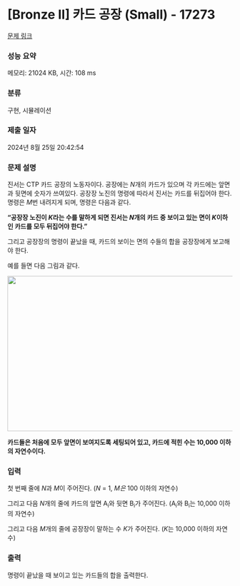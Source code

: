 # [Bronze II] 카드 공장 (Small) - 17273 

[문제 링크](https://www.acmicpc.net/problem/17273) 

### 성능 요약

메모리: 21024 KB, 시간: 108 ms

### 분류

구현, 시뮬레이션

### 제출 일자

2024년 8월 25일 20:42:54

### 문제 설명

<p>진서는 CTP 카드 공장의 노동자이다. 공장에는 <em>N</em>개의 카드가 있으며 각 카드에는 앞면과 뒷면에 숫자가 쓰여있다. 공장장 노진의 명령에 따라서 진서는 카드를 뒤집어야 한다. 명령은 <em>M</em>번 내려지게 되며, 명령은 다음과 같다.</p>

<p><strong>“공장장 노진이 <em>K</em>라는 수를 말하게 되면 진서는 <em>N</em>개의 카드 중 보이고 있는 면이 <em>K</em>이하인 카드를 모두 뒤집어야 한다.”</strong></p>

<p>그리고 공장장의 명령이 끝났을 때, 카드의 보이는 면의 수들의 합을 공장장에게 보고해야 한다.</p>

<p>예를 들면 다음 그림과 같다.</p>

<p style="text-align: center;"><img alt="" src="https://upload.acmicpc.net/5e43f5c7-2b66-4e72-9887-9f70e8cee266/-/preview/" style="width: 650px; height: 348px;"></p>

<p><strong>카드들은 처음에 모두 앞면이 보여지도록 세팅되어 있고, 카드에 적힌 수는 10,000 이하의 자연수이다.</strong></p>

### 입력 

 <p>첫 번째 줄에 <em>N</em>과 <em>M</em>이 주어진다. (<em>N </em>= 1, <em>M은 </em>100 이하의 자연수)</p>

<p>그리고 다음 <em>N</em>개의 줄에 카드의 앞면 A<sub>i</sub>와 뒷면 B<sub>i</sub>가 주어진다. (A<sub>i</sub>와 B<sub>i</sub>는 10,000 이하의 자연수)</p>

<p>그리고 다음 <em>M</em>개의 줄에 공장장이 말하는 수 <em>K</em>가 주어진다. (<em>K</em>는 10,000 이하의 자연수)</p>

### 출력 

 <p>명령이 끝났을 때 보이고 있는 카드들의 합을 출력한다.</p>

